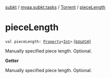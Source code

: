 [subkt](../../index.md) / [myaa.subkt.tasks](../index.md) / [Torrent](index.md) / [pieceLength](./piece-length.md)

# pieceLength

`val pieceLength: `[`Property`](https://docs.gradle.org/current/javadoc/org/gradle/api/provider/Property.html)`<`[`Int`](https://kotlinlang.org/api/latest/jvm/stdlib/kotlin/-int/index.html)`>` [(source)](https://github.com/Myaamori/SubKt/blob/0.1.10/src/main/kotlin/myaa/subkt/tasks/tasks.kt#L686)

Manually specified piece length. Optional.

**Getter**

Manually specified piece length. Optional.

